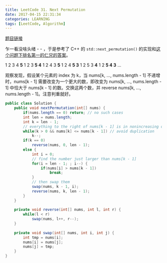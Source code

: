 ```yaml
---
title: LeetCode 31. Next Permutation
date: 2017-04-15 22:31:34
categories: LEARNING
tags: [LeetCode, Algorithm]
---
```

[题目链接](https://leetcode.com/problems/next-permutation/#/description)

<!--more-->

乍一看没啥头绪 - - ，于是参考了 C++ 的 `std::next_permutation()` 的实现和[这个问题下排名第一的仁兄的答案](http://stackoverflow.com/questions/11483060/stdnext-permutation-implementation-explanation)。

1 2 3 4 **5**
1 2 3 **5 4**
1 2 4 3 **5**
1 2 4 **5 3**
1 2 5 3 **4**
1 2 **5 4 3**
…

观察发现，假设某个元素的 index 为 k，当 nums[k, …, nums.length - 1] 不递增时，nums[k - 1] 需要改变为一个更大的数，即改变为 nums[k, …, nums.length - 1] 中恰大于 nums[k - 1] 的数。交换这两个数，并 reverse nums[k, …, nums.length - 1]。注意判重就好。

```java
public class Solution {
    public void nextPermutation(int[] nums) {
        if(nums.length == 0) return; // no such cases
        int len = nums.length;
        int k = len - 1;
        // everything to the right of nums[k - 1] is in nonincreasing order
        while(k > 0 && nums[k] <= nums[k - 1]) // avoid duplication
            k--;
        if(k == 0)
            reverse(nums, 0, len - 1);
        else {
            int i = 0;
            // find the number just larger than nums[k - 1]
            for(i = len - 1; ; i--) {
                if(nums[i] > nums[k - 1])
                    break;
            }
            // then swap them
            swap(nums, k - 1, i);
            reverse(nums, k, len - 1);
        }
    }
    
    private void reverse(int[] nums, int l, int r) {
        while(l < r)
            swap(nums, l++, r--);
    }
    
    private void swap(int[] nums, int i, int j) {
        int tmp = nums[i];
        nums[i] = nums[j];
        nums[j] = tmp;
    }
}
```